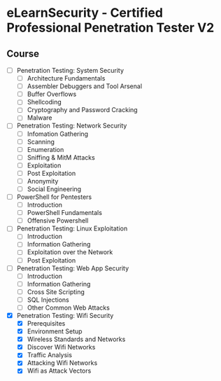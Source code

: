 # eLearnSecurity - Certified Professional Penetration Tester V2
## Course
- [ ] Penetration Testing: System Security
  - [ ] Architecture Fundamentals
  - [ ] Assembler Debuggers and Tool Arsenal
  - [ ] Buffer Overflows
  - [ ] Shellcoding
  - [ ] Cryptography and Password Cracking
  - [ ] Malware
- [ ] Penetration Testing: Network Security
  - [ ] Infomation Gathering
  - [ ] Scanning
  - [ ] Enumeration
  - [ ] Sniffing & MitM Attacks
  - [ ] Exploitation
  - [ ] Post Exploitation
  - [ ] Anonymity
  - [ ] Social Engineering
- [ ] PowerShell for Pentesters
  - [ ] Introduction
  - [ ] PowerShell Fundamentals
  - [ ] Offensive Powershell 
- [ ] Penetration Testing: Linux Exploitation
  - [ ] Introduction
  - [ ] Information Gathering
  - [ ] Exploitation over the Network
  - [ ] Post Exploitation
- [ ] Penetration Testing: Web App Security
  - [ ] Introduction
  - [ ] Information Gathering
  - [ ] Cross Site Scripting
  - [ ] SQL Injections
  - [ ] Other Common Web Attacks 
- [X] Penetration Testing: Wifi Security
  - [X] Prerequisites
  - [X] Environment Setup
  - [X] Wireless Standards and Networks
  - [X] Discover Wifi Networks
  - [X] Traffic Analysis
  - [X] Attacking Wifi Networks
  - [X] Wifi as Attack Vectors  
